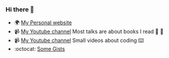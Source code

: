 ### Hi there 👋

<!--
**mohokh67/mohokh67** is a ✨ _special_ ✨ repository because its `README.md` (this file) appears on your GitHub profile.

Here are some ideas to get you started:

- 🔭 I’m currently working on ...
- 🌱 I’m currently learning ...
- 👯 I’m looking to collaborate on ...
- 🤔 I’m looking for help with ...
- 💬 Ask me about ...
- 📫 How to reach me: ...
- 😄 Pronouns: ...
- ⚡ Fun fact: ...
-->


- 🌍 [My Personal website](https://www.moho.dev)
- 📹 [My Youtube channel](http://youtube.com/c/mohokh) Most talks are about books I read 📖 📖
- 📹 [My Youtube channel](https://www.youtube.com/channel/UClNqqd-IGoaEERpriY4CNgQ) Small videos about coding ⌨️
- :octocat: [Some Gists](https://gist.github.com/mohokh67)
